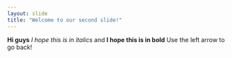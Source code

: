 ```yaml
---
layout: slide
title: "Welcome to our second slide!"
---
```

__Hi guys__ *I hope this is in italics* and **I hope this is in bold**
Use the left arrow to go back!
